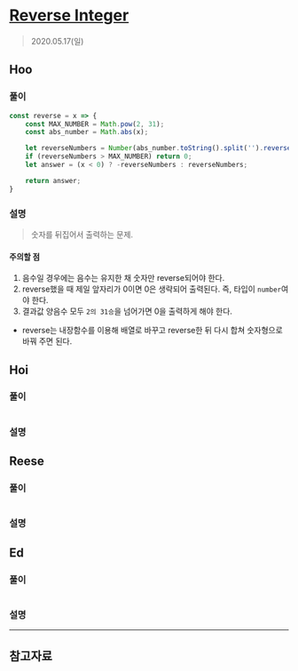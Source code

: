 # [Reverse Integer](https://leetcode.com/explore/interview/card/top-interview-questions-easy/127/strings/880/)

> 2020.05.17(일)

## Hoo

### 풀이

```js
const reverse = x => {
    const MAX_NUMBER = Math.pow(2, 31);
    const abs_number = Math.abs(x);

    let reverseNumbers = Number(abs_number.toString().split('').reverse().join(''));
    if (reverseNumbers > MAX_NUMBER) return 0;
    let answer = (x < 0) ? -reverseNumbers : reverseNumbers;

    return answer;
}
```

### 설명

> 숫자를 뒤집어서 출력하는 문제.
​
#### 주의할 점

1. 음수일 경우에는 음수는 유지한 채 숫자만 reverse되어야 한다.
2. reverse했을 때 제일 앞자리가 0이면 0은 생략되어 출력된다. 즉, 타입이 `number`여야 한다.
3. 결과값 양음수 모두 `2의 31승`을 넘어가면 0을 출력하게 해야 한다.

- reverse는 내장함수를 이용해 배열로 바꾸고 reverse한 뒤 다시 합쳐 숫자형으로 바꿔 주면 된다.


## Hoi

### 풀이

```js
```

### 설명

## Reese

### 풀이

```js
```

### 설명

## Ed

### 풀이

```js
```

### 설명

---

## 참고자료
